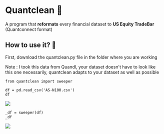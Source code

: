 # Quantclean 🧹

A program that **reformats** every financial dataset to **US Equity TradeBar** (Quantconnect format)

## How to use it? 🚀

First, download the quantclean.py file in the folder where you are working

Note : I took this data from Quandl, your dataset doesn't have to look like this one necessarily, quantclean adapts to your dataset as well as possible

```
from quantclean import sweeper

df = pd.read_csv('AS-N100.csv')
df
```
<img src="https://i.ibb.co/zVfYx5J/Capture.jpg"/>

```
_df = sweeper(df)
_df
```
<img src="https://i.ibb.co/YdncjPz/Capture.jpg"/>
